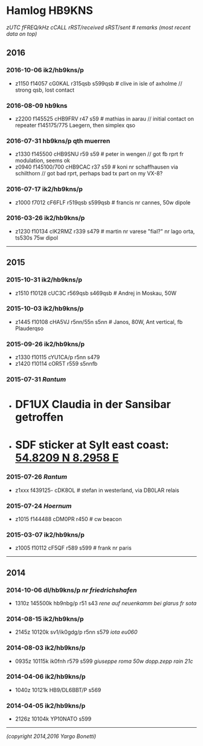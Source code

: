 # Hamlog HB9KNS

_zUTC fFREQ/kHz cCALL rRST/received sRST/sent # remarks_
_(most recent data on top)_

## 2016

### 2016-10-06 ik2/hb9kns/p

- z1150 f14057 cG0KAL r315qsb s599qsb # clive in isle of axholme // strong qsb, lost contact

### 2016-08-09 hb9kns

- z2200 f145525 cHB9FRV r47 s59 # mathias in aarau // initial contact on repeater f145175/775 Laegern, then simplex qso

### 2016-07-31 hb9kns/p qth muerren

- z1330 f145500 cHB9SNU r59 s59 # peter in wengen // got fb rprt fr modulation, seems ok
- z0940 f145100/700 cHB9CAC r37 s59 # koni nr schaffhausen via schilthorn // got bad rprt, perhaps bad tx part on my VX-8?

### 2016-07-17 ik2/hb9kns/p

- z1000 f7012 cF6FLF r519qsb s599qsb # francis nr cannes, 50w dipole

### 2016-03-26 ik2/hb9kns/p

- z1230 f10134 cIK2RMZ r339 s479 # martin nr varese "fial?" nr lago orta, ts530s 75w dipol

---

## 2015

### 2015-10-31 ik2/hb9kns/p

- z1510 f10128 cUC3C r569qsb s469qsb # Andrej in Moskau, 50W

### 2015-10-03 ik2/hb9kns/p

- z1445 f10108 cHA5VJ r5nn/55n s5nn # Janos, 80W, Ant vertical, fb Plauderqso

### 2015-09-26 ik2/hb9kns/p

- z1330 f10115 cYU1CA/p r5nn s479
- z1420 f10114 cOR5T r559 s5nnfb

### 2015-07-31 _Rantum_

- # DF1UX Claudia in der Sansibar getroffen
- # SDF sticker at Sylt east coast: [54.8209 N 8.2958 E]( http://maps.google.com/maps?q=54.8209,8.2958 )

### 2015-07-26 _Rantum_

- z1xxx f439125- cDK8OL # stefan in westerland, via DB0LAR relais

### 2015-07-24 _Hoernum_

- z1015 f144488 cDM0PR r450 # cw beacon

### 2015-03-07 ik2/hb9kns/p

- z1005 f10112 cF5QF r589 s599 # frank nr paris

---

## 2014

### 2014-10-06 dl/hb9kns/p _nr friedrichshafen_

- 1310z 145500k hb9nbg/p r51 s43 _rene auf neuenkamm bei glarus fr sota_

### 2014-08-15 ik2/hb9kns/p

- 2145z 10120k sv1/ik0gdg/p r5nn s579 _iota eu060_

### 2014-08-03 ik2/hb9kns/p

- 0935z 10115k ik0fnh r579 s599 _giuseppe roma 50w dopp.zepp rain 21c_

### 2014-04-06 ik2/hb9kns/p

- 1040z 10121k HB9/DL6BBT/P s569

### 2014-04-05 ik2/hb9kns/p

- 2126z 10104k YP10NATO s599

---

_(copyright 2014,2016 Yargo Bonetti)_
